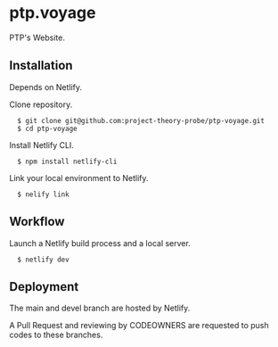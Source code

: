 # ptp.voyage

PTP's Website.

## Installation

Depends on Netlify.

Clone repository.

```
  $ git clone git@github.com:project-theory-probe/ptp-voyage.git
  $ cd ptp-voyage
```

Install Netlify CLI.

```
  $ npm install netlify-cli
```

Link your local environment to Netlify.

```
  $ nelify link
```

## Workflow

Launch a Netlify build process and a local server.

```
  $ netlify dev
```

## Deployment

The main and devel branch are hosted by Netlify.

A Pull Request and reviewing by CODEOWNERS are requested to push codes to these branches.